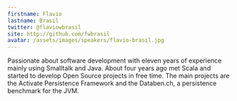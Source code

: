 ```yaml
---
firstname: Flavio
lastname: Brasil
twitter: @flaviowbrasil
site: http://github.com/fwbrasil
avatar: /assets/images/speakers/flavio-brasil.jpg
---
```


Passionate about software development with eleven years of experience mainly using Smalltalk and Java. About four years ago met Scala and started to develop Open Source projects in free time. The main projects are the Activate Persistence Framework and the Databen.ch, a persistence benchmark for the JVM.